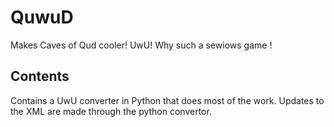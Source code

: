 # QuwuD
Makes Caves of Qud cooler! UwU!
Why such a sewiows game !

## Contents
Contains a UwU converter in Python that does most of the work. Updates to the XML are made through the python convertor.